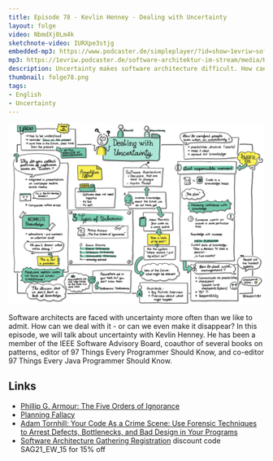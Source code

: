 ```yaml
---
title: Episode 78 - Kevlin Henney - Dealing with Uncertainty
layout: folge
video: NbmdXj0Lm4k
sketchnote-video: IURXpe3stjg
embedded-mp3: https://www.podcaster.de/simpleplayer/?id=show~1evriw~software-architektur-im-stream~pod-3f39ab0c8f61410cadbc41234b&v=1633247425
mp3: https://1evriw.podcaster.de/software-architektur-im-stream/media/KevlinHenneyUncertainty.mp3
description: Uncertainty makes software architecture difficult. How can we deal with it?
thumbnail: folge78.png
tags:
- English
- Uncertainty
---
```


![Sketchnotes](/sketchnotes/folge78.jpg)

Software architects are faced with uncertainty more often than we like
to admit. How can we deal with it - or can we even make it disappear?
In this episode, we will talk about uncertainty with Kevlin Henney. He
has been a member of the IEEE Software Advisory Board, coauthor of
several books on patterns, editor of 97 Things Every Programmer Should
Know, and co-editor 97 Things Every Java Programmer Should Know.

## Links

* [Phillip G. Armour: The Five Orders of
  Ignorance](https://cacm.acm.org/magazines/2000/10/7556-the-five-orders-of-ignorance/fulltext)
* [Planning Fallacy](https://en.wikipedia.org/wiki/Planning_fallacy)
* [Adam Tornhill: Your Code As a Crime Scene: Use Forensic Techniques to Arrest Defects, Bottlenecks, and Bad Design in Your Programs](https://amzn.to/3B1wOPs)
* [Software Architecture Gathering
  Registration](https://conferences.isaqb.org/software-architecture-gathering/tickets/)
  discount code SAG21_EW_15 for 15% off

